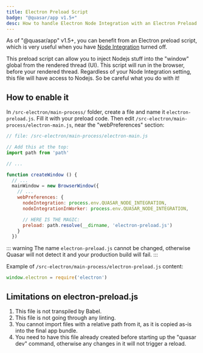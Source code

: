 ```yaml
---
title: Electron Preload Script
badge: "@quasar/app v1.5+"
desc: How to handle Electron Node Integration with an Electron Preload script with Quasar CLI.
---
```


As of "@quasar/app" v1.5+, you can benefit from an Electron preload script, which is very useful when you have [Node Integration](/quasar-cli/developing-electron-apps/node-integration) turned off.

This preload script can allow you to inject Nodejs stuff into the "window" global from the rendered thread (UI). This script will run in the browser, before your rendered thread. Regardless of your Node Integration setting, this file will have access to Nodejs. So be careful what you do with it!

## How to enable it
In `/src-electron/main-process/` folder, create a file and name it `electron-preload.js`. Fill it with your preload code. Then edit `/src-electron/main-process/electron-main.js`, near the "webPreferences" section:

```js
// file: /src-electron/main-process/electron-main.js

// Add this at the top:
import path from 'path'

// ...

function createWindow () {
  // ...
  mainWindow = new BrowserWindow({
    // ...
    webPreferences: {
      nodeIntegration: process.env.QUASAR_NODE_INTEGRATION,
      nodeIntegrationInWorker: process.env.QUASAR_NODE_INTEGRATION,

      // HERE IS THE MAGIC:
      preload: path.resolve(__dirname, 'electron-preload.js')
    }
  })
```

::: warning
The name `electron-preload.js` cannot be changed, otherwise Quasar will not detect it and your production build will fail.
:::

Example of `/src-electron/main-process/electron-preload.js` content:

```js
window.electron = require('electron')
```

## Limitations on electron-preload.js
1. This file is not transpiled by Babel.
2. This file is not going through any linting.
3. You cannot import files with a relative path from it, as it is copied as-is into the final app bundle.
4. You need to have this file already created before starting up the "quasar dev" command, otherwise any changes in it will not trigger a reload.

